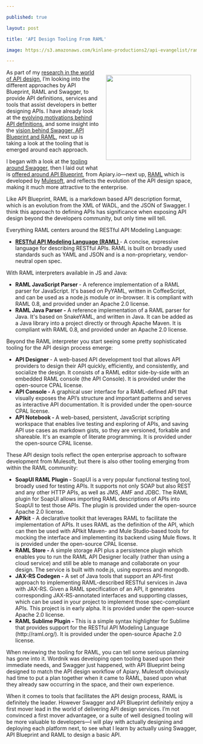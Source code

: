 ---
published: true
layout: post
title: 'API Design Tooling From RAML'
image: https://s3.amazonaws.com/kinlane-productions2/api-evangelist/raml/raml-logo.jpg
---

<p><a href="http://raml.org/"><img style="padding: 15px;" src="https://s3.amazonaws.com/kinlane-productions2/api-evangelist/raml/raml-logo.jpg" alt="" width="225" align="right" /></a>
<p><span>As part of my&nbsp;</span><a href="http://apievangelist.com/2014/01/16/api-design-do-you-swagger-blueprint-or-raml/">research in the world of API design</a><span>, I&rsquo;m looking into the different approaches by API Blueprint, RAML and Swagger, to provide API definitions, services and tools that assist developers in better designing APIs. I have already look at the&nbsp;</span><a href="http://apievangelist.com/2014/01/22/the-evolving-motivations-behind-api-definitions/">evolving motivations behind API definitions</a><span>, and some insight into the&nbsp;</span><a href="http://apievangelist.com/2014/01/31/the-vision-behind-swagger-api-blueprint-and-raml/">vision behind Swagger, API Blueprint and RAML</a><span>, next up is taking a look at the tooling that is emerged around each approach.</span>
<p>I began with a look at the <a href="http://apievangelist.com/2014/02/25/api-design-tooling-from-swagger/">tooling around Swagger</a>, then I laid out what is <a href="http://apievangelist.com/2014/02/27/api-design-tooling-from-api-blueprint/">offered around API Blueprint</a>, from Apiary.io&mdash;next up, <a href="http://raml.org/">RAML</a> which is developed by <a href="https://www.mulesoft.com/">Mulesoft</a>, and reflects the evolution of the API design space, making it much more attractive to the enterprise.
<p>Like API Blueprint, RAML is a markdown based API description format, which is an evolution from the XML of WADL, and the JSON of Swagger. I think this approach to defining APIs has significance when exposing API design beyond the developers community, but only time will tell.
<p>Everything RAML centers around the RESTful API Modeling Language:
<ul>
<li><strong><a href="https://github.com/raml-org/raml-spec">RESTful API Modeling Language (RAML) </a></strong>- A concise, expressive language for describing RESTful APIs. RAML is built on broadly used standards such as YAML and JSON and is a non-proprietary, vendor-neutral open spec.</li>
</ul>
<p>With RAML interpreters available in JS and Java:
<ul>
<li><strong>RAML JavaScript Parser </strong>- A reference implementation of a RAML parser for JavaScript. It's based on PyYAML, written in CoffeeScript, and can be used as a node.js module or in-browser. It is compliant with RAML 0.8, and provided under an Apache 2.0 license.&nbsp;</li>
<li><strong>RAML Java Parser -</strong> A reference implementation of a RAML parser for Java. It's based on SnakeYAML, and written in Java. It can be added as a Java library into a project directly or through Apache Maven. It is compliant with RAML 0.8, and provided under an Apache 2.0 license.&nbsp; </li>
</ul>
<p>Beyond the RAML interpreter you start seeing some pretty sophisticated tooling for the API design process emerge:
<ul>
<li><strong>API Designer </strong>- A web-based API development tool that allows API providers to design their API quickly, efficiently, and consistently, and socialize the design. It consists of a RAML editor side-by-side with an embedded RAML console (the API Console). It is provided under the open-source CPAL license.&nbsp; </li>
<li><strong>API Console - </strong>A graphical user interface for a RAML-defined API that visually exposes the API&rsquo;s structure and important patterns and serves as interactive API documentation. It is provided under the open-source CPAL license.&nbsp; </li>
<li><strong>API Notebook - </strong>A web-based, persistent, JavaScript scripting workspace that enables live testing and exploring of APIs, and saving API use cases as markdown gists, so they are versioned, forkable and shareable. It's an example of literate programming. It is provided under the open-source CPAL license.</li>
</ul>
<p>These API design tools reflect the open enterprise  approach to software development from Mulesoft, but there is also other tooling emerging from within the RAML community:
<ul>
<li><strong>SoapUI RAML Plugin - </strong>SoapUI is a very popular functional testing tool, broadly used for testing APIs. It supports not only SOAP but also REST and any other HTTP APIs, as well as JMS, AMF and JDBC. The RAML plugin for SoapUI allows importing RAML descriptions of APIs into SoapUI to test those APIs. The plugin is provided under the open-source Apache 2.0 license.&nbsp; </li>
<li><strong>APIkit</strong> - A declarative toolkit that leverages RAML to facilitate the implementation of APIs. It uses RAML as the definition of the API, which can then be used with APIkit Maven- and Mule Studio-based tools for mocking the interface and implementing its backend using Mule flows. It is provided under the open-source CPAL license.&nbsp;</li>
<li><strong>RAML Store  - </strong>A simple storage API plus a persistence plugin which enables you to run the RAML API Designer locally (rather than using a cloud service) and still be able to manage and collaborate on your design. The service is built with node.js, using express and mongodb.&nbsp; </li>
<li><strong>JAX-RS Codegen -</strong> A set of Java tools that support an API-first approach to implementing RAML-described RESTful services in Java with JAX-RS. Given a RAML specification of an API, it generates corresponding JAX-RS-annotated interfaces and supporting classes, which can be used in your project to implement those spec-compliant APIs. This project is in early alpha. It is provided under the open-source Apache 2.0 license.&nbsp; </li>
<li><strong>RAML Sublime Plugin - </strong>This is a simple syntax highlighter for Sublime that provides support for the RESTful API Modeling Language (http://raml.org/). It is provided under the open-source Apache 2.0 license.</li>
</ul>
<p>When reviewing the tooling for RAML, you can tell some serious planning has gone into it. Wordnik was developing open tooling based upon their immediate needs, and Swagger just happened, with API Blueprint being designed to match the API design workflow of Apiary. Mulesoft obviously had time to put a plan together when it came to RAML, based upon what they already saw occurring in the space, and their own experience.
<p>When it comes to tools that facilitates the API design process, RAML is definitely the leader. However Swagger and API Blueprint definitely enjoy a first mover lead in the world of delivering API design services. I&rsquo;m not convinced a first mover advantagee, or a suite of well designed tooling will be more valuable to developers&mdash;I will play with actually designing and deploying each platform next, to see what I learn by actually using Swagger, API Blueprint and RAML to design a basic API.

